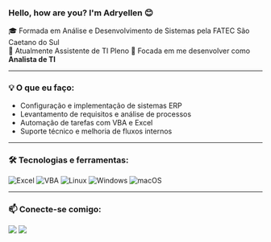 ### Hello, how are you? I'm Adryellen 😊

🎓 Formada em Análise e Desenvolvimento de Sistemas pela FATEC São Caetano do Sul  
💼 Atualmente Assistente de TI Pleno
🔎 Focada em me desenvolver como **Analista de TI**

---

### 💡 O que eu faço:
- Configuração e implementação de sistemas ERP  
- Levantamento de requisitos e análise de processos  
- Automação de tarefas com VBA e Excel  
- Suporte técnico e melhoria de fluxos internos

---

### 🛠️ Tecnologias e ferramentas:
![Excel](https://img.shields.io/badge/-Excel-217346?style=flat-square&logo=microsoft-excel&logoColor=white)
![VBA](https://img.shields.io/badge/-VBA-007B83?style=flat-square)
![Linux](https://img.shields.io/badge/-Linux-FCC624?style=flat-square&logo=linux&logoColor=black)
![Windows](https://img.shields.io/badge/-Windows-0078D6?style=flat-square&logo=windows&logoColor=white)
![macOS](https://img.shields.io/badge/-macOS-000000?style=flat-square&logo=apple&logoColor=white)

---

### 📫 Conecte-se comigo:
<div> 
  <a href = "mailto:adryellensantana7@gmail.com"><img src="https://img.shields.io/badge/-Gmail-%23333?style=for-the-badge&logo=gmail&logoColor=white" target="_blank"></a>
  <a href="www.linkedin.com/in/adryellen-santana" target="_blank"><img src="https://img.shields.io/badge/-LinkedIn-%230077B5?style=for-the-badge&logo=linkedin&logoColor=white" target="_blank"></a> 
 
